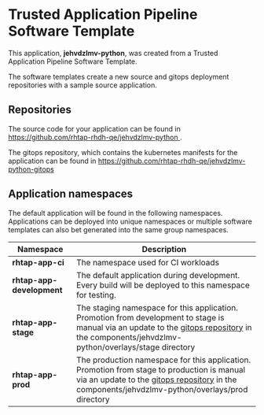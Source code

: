 # Trusted Application Pipeline Software Template

This application, **jehvdzlmv-python**, was created from a Trusted Application Pipeline Software Template.

The software templates create a new source and gitops deployment repositories with a sample source application. 

## Repositories

The source code for your application can be found in [https://github.com/rhtap-rhdh-qe/jehvdzlmv-python ](https://github.com/rhtap-rhdh-qe/jehvdzlmv-python ).
 
The gitops repository, which contains the kubernetes manifests for the application can be found in 
[https://github.com/rhtap-rhdh-qe/jehvdzlmv-python-gitops ](https://github.com/rhtap-rhdh-qe/jehvdzlmv-python-gitops ) 

## Application namespaces 

The default application will be found in the following namespaces. Applications can be deployed into unique namespaces or multiple software templates can also bet generated into the same group namespaces.  

|  Namespace   |  Description   |  
| -------- | -------- |
| **rhtap-app-ci** | The namespace used for CI workloads |
| **rhtap-app-development** | The default application during development. Every build will be deployed to this namespace for testing. |
| **rhtap-app-stage** | The staging namespace for this application. Promotion from development to stage is manual via an update to the [gitops repository](https://github.com/rhtap-rhdh-qe/jehvdzlmv-python-gitops ) in the components/jehvdzlmv-python/overlays/stage directory |
| **rhtap-app-prod** | The production namespace for this application. Promotion from stage to production is manual via an update to the [gitops repository](https://github.com/rhtap-rhdh-qe/jehvdzlmv-python-gitops ) in the components/jehvdzlmv-python/overlays/prod directory |